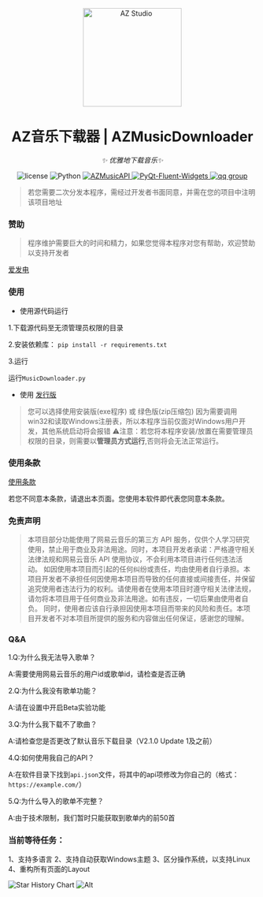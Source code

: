 <div align="center">

<a href="https://azstudio.net.cn/">
    <img src="https://s11.ax1x.com/2024/02/05/pFlXDts.png" width="200" height="200" alt="AZ Studio">
  </a>

# AZ音乐下载器 | AZMusicDownloader

_✨ 优雅地下载音乐✨_

<p align="center">
  <img src="https://img.shields.io/badge/license-Apache_2.0-orange" alt="license">
  <img src="https://img.shields.io/badge/Python-3.8%2B-blue?logo=python" alt="Python">
  <a href="https://pypi.org/project/AZMusicAPI/">
    <img src="https://img.shields.io/badge/AZMusicAPI-1.4.3-green" alt="AZMusicAPI">
  </a>
  <a href="https://github.com/zhiyiYo/PyQt-Fluent-Widgets/">
    <img src="https://img.shields.io/badge/PyQt_Fluent_Widgets-1.1.9-red" alt="PyQt-Fluent-Widgets">
  </a>
  <a href="https://qm.qq.com/cgi-bin/qm/qr?k=dC63QHGh-kNApdDtxISAg3Adpg84gWCd&jump_from=webapi&authKey=xuvI2AhU2s5dLFtxjHjbg8Hu2y9NKDy3lFpjaYscDWtxeSDIXVUYWw0QN/+hgAUI">
    <img src="https://img.shields.io/badge/AZ_Studio%E4%BA%A4%E6%B5%81%E7%BE%A4-808738069-yellow" alt="qq group">
  </a>
</p>

</div>

> 若您需要二次分发本程序，需经过开发者书面同意，并需在您的项目中注明该项目地址

### 赞助

> 程序维护需要巨大的时间和精力，如果您觉得本程序对您有帮助，欢迎赞助以支持开发者

<a href="https://afdian.net/a/chen_mo">爱发电</a>

### 使用

- 使用源代码运行

1.下载源代码至无须管理员权限的目录

2.安装依赖库：
```pip install -r requirements.txt```

3.运行

运行```MusicDownloader.py```

- 使用 [发行版](https://github.com/AZ-Studio-2023/AZMusicDownloader/releases)

> 您可以选择使用安装版(exe程序) 或 绿色版(zip压缩包)
> 因为需要调用win32和读取Windows注册表，所以本程序当前仅面对Windows用户开发，其他系统启动将会报错
> ⚠️注意：若您将本程序安装/放置在需要管理员权限的目录，则需要以**管理员方式运行**,否则将会无法正常运行。



### 使用条款

[使用条款](https://github.com/AZ-Studio-2023/AZMusicDownloader/wiki/%22AZ%E9%9F%B3%E4%B9%90%E4%B8%8B%E8%BD%BD%E5%99%A8%22%E8%BD%AF%E4%BB%B6%E4%BD%BF%E7%94%A8%E6%9D%A1%E6%AC%BE)

若您不同意本条款，请退出本页面。您使用本软件即代表您同意本条款。

### 免责声明

> 本项目部分功能使用了网易云音乐的第三方 API 服务，仅供个人学习研究使用，禁止用于商业及非法用途。同时，本项目开发者承诺：严格遵守相关法律法规和网易云音乐 API 使用协议，不会利用本项目进行任何违法活动。 如因使用本项目而引起的任何纠纷或责任，均由使用者自行承担。本项目开发者不承担任何因使用本项目而导致的任何直接或间接责任，并保留追究使用者违法行为的权利。请使用者在使用本项目时遵守相关法律法规，请勿将本项目用于任何商业及非法用途。如有违反，一切后果由使用者自负。 同时，使用者应该自行承担因使用本项目而带来的风险和责任。本项目开发者不对本项目所提供的服务和内容做出任何保证，感谢您的理解。

### Q&A

1.Q:为什么我无法导入歌单？

  A:需要使用网易云音乐的用户id或歌单id，请检查是否正确

2.Q:为什么我没有歌单功能？

  A:请在设置中开启Beta实验功能

3.Q:为什么我下载不了歌曲？

  A:请检查您是否更改了默认音乐下载目录（V2.1.0 Update 1及之前）

  4.Q:如何使用我自己的API？

  A:在软件目录下找到```api.json```文件，将其中的api项修改为你自己的（格式：``` https://example.com/ ```）

5.Q:为什么导入的歌单不完整？

  A:由于技术限制，我们暂时只能获取到歌单内的前50首

### 当前等待任务：

1、支持多语言
2、支持自动获取Windows主题
3、区分操作系统，以支持Linux
4、重构所有页面的Layout

![Star History Chart](https://api.star-history.com/svg?repos=AZ-Studio-2023/AZMusicDownloader&type=Date)
![Alt](https://repobeats.axiom.co/api/embed/c3811b9d467134f4fe12b9dd9e1c3f72030e2e7f.svg "Repobeats analytics image")


